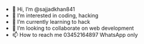 - 👋 Hi, I’m @sajjadkhan841
- 👀 I’m interested in coding, hacking
- 🌱 I’m currently learning to hack
- 💞️ I’m looking to collaborate on web development
- 📫 How to reach me 03452164897 WhatsApp only
